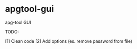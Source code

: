 apgtool-gui
============

apg-tool GUI

TODO:

[1] Clean code
[2] Add options (es. remove password from file)
